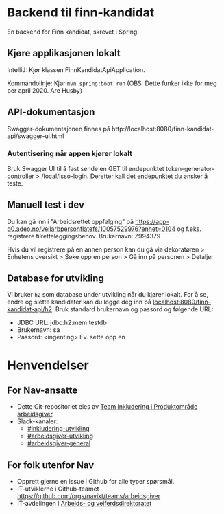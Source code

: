 # Backend til finn-kandidat

En backend for Finn kandidat, skrevet i Spring.


## Kjøre applikasjonen lokalt

IntelliJ: Kjør klassen FinnKandidatApiApplication. 

Kommandolinje: Kjør `mvn spring:boot run` (OBS: Dette funker ikke for meg per april 2020. Are Husby)


## API-dokumentasjon
Swagger-dokumentajonen finnes på http://localhost:8080/finn-kandidat-api/swagger-ui.html

### Autentisering når appen kjører lokalt
Bruk Swagger UI til å føst sende en GET til endepunktet token-generator-controller > /local/isso-login. Deretter kall det endepunktet du ønsker å teste.
 

## Manuell test i dev
Du kan gå inn i "Arbeidsrettet oppfølging" på https://app-q0.adeo.no/veilarbpersonflatefs/10057529976?enhet=0104 og f.eks. registrere tilretteleggingsbehov.
Brukernavn: Z994379

Hvis du vil registrere på en annen person kan du gå via dekoratøren > Enhetens oversikt > Søke opp en person > Gå inn på personen > Detaljer


## Database for utvikling

Vi bruker `h2` som database under utvikling når du kjører lokalt. For å se, endre og slette kandidater kan du logge deg inn på [localhost:8080/finn-kandidat-api/h2](http://localhost:8080/finn-kandidat-api/h2). Bruk standard brukernavn og passord og følgende URL:
- JDBC URL: jdbc:h2:mem:testdb
- Brukernavn: sa
- Passord: <ingenting\>
Ev. sette opp en 

# Henvendelser

## For Nav-ansatte
* Dette Git-repositoriet eies av [Team inkludering i Produktområde arbeidsgiver](https://navno.sharepoint.com/sites/intranett-prosjekter-og-utvikling/SitePages/Produktomr%C3%A5de-arbeidsgiver.aspx).
* Slack-kanaler:
  * [#inkludering-utvikling](https://nav-it.slack.com/archives/CQZU35J6A)
  * [#arbeidsgiver-utvikling](https://nav-it.slack.com/archives/CD4MES6BB)
  * [#arbeidsgiver-general](https://nav-it.slack.com/archives/CCM649PDH)

## For folk utenfor Nav
* Opprett gjerne en issue i Github for alle typer spørsmål.
* IT-utviklerne i Github-teamet https://github.com/orgs/navikt/teams/arbeidsgiver
* IT-avdelingen i [Arbeids- og velferdsdirektoratet](https://www.nav.no/no/NAV+og+samfunn/Kontakt+NAV/Relatert+informasjon/arbeids-og-velferdsdirektoratet-kontorinformasjon)
